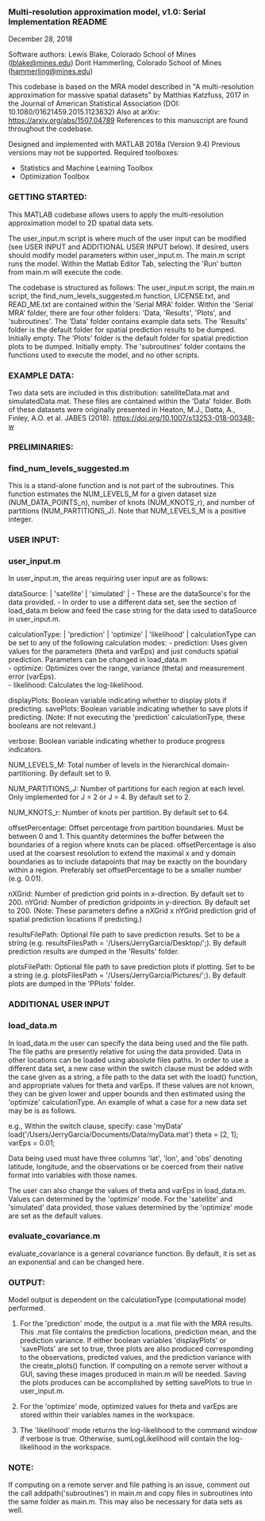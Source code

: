 ### Multi-resolution approximation model, v1.0: Serial Implementation README ###
December 28, 2018

Software authors:
Lewis Blake, Colorado School of Mines (lblake@mines.edu)
Dorit Hammerling, Colorado School of Mines (hammerling@mines.edu)


This codebase is based on the MRA model described in
"A multi-resolution approximation for massive spatial datasets" by Matthias Katzfuss, 2017 in 
the Journal of American Statistical Association (DOI: 10.1080/01621459.2015.1123632)
Also at arXiv: https://arxiv.org/abs/1507.04789
References to this manuscript are found throughout the codebase.


Designed and implemented with MATLAB 2018a (Version 9.4)
Previous versions may not be supported.
Required toolboxes:
- Statistics and Machine Learning Toolbox
- Optimization Toolbox

### GETTING STARTED: ###
This MATLAB codebase allows users to apply the multi-resolution approximation model to 2D spatial data sets.

The user_input.m script is where much of the user input can be modified (see USER INPUT and ADDITIONAL USER INPUT below).
If desired, users should modify model parameters within user_input.m.
The main.m script runs the model. 
Within the Matlab Editor Tab, selecting the 'Run' button from main.m will execute the code.

The codebase is structured as follows: The user_input.m script, the main.m script, the find_num_levels_suggested.m function, LICENSE.txt, and READ_ME.txt are contained within the 'Serial MRA' folder.
Within the 'Serial MRA' folder, there are four other folders: 'Data, 'Results', 'Plots', and 'subroutines'.
The 'Data' folder contains example data sets.
The 'Results' folder is the default folder for spatial prediction results to be dumped. Initially empty.
The 'Plots' folder is the default folder for spatial prediction plots to be dumped. Initially empty.
The 'subroutines' folder contains the functions used to execute the model, and no other scripts.


### EXAMPLE DATA: ###
Two data sets are included in this distribution: satelliteData.mat and simulatedData.mat. 
These files are contained within the 'Data' folder.
Both of these datasets were originally presented in Heaton, M.J., Datta, A., Finley, A.O. et al. JABES (2018). https://doi.org/10.1007/s13253-018-00348-w

### PRELIMINARIES: ###

### find_num_levels_suggested.m

This is a stand-alone function and is not part of the subroutines.
This function estimates the NUM_LEVELS_M for a given dataset size (NUM_DATA_POINTS_n), number of knots (NUM_KNOTS_r), and number of partitions (NUM_PARTITIONS_J).
Note that NUM_LEVELS_M is a positive integer.


### USER INPUT: ###

### user_input.m

In user_input.m, the areas requiring user input are as follows:

dataSource: | 'satellite' | 'simulated' |
    - These are the dataSource's for the data provided. 
    - In order to use a different data set, see the section of load_data.m below and feed the case string for the data used to dataSource in user_input.m.

calculationType: | 'prediction' | 'optimize' | 'likelihood' |
calculationType can be set to any of the following calculation modes:
	- prediction: Uses given values for the parameters (theta and varEps) and just conducts spatial prediction. Parameters can be changed in load_data.m	
	- optimize: Optimizes over the range, variance (theta) and measurement error (varEps).	
	- likelihood: Calculates the log-likelihood.

displayPlots: Boolean variable indicating whether to display plots if predicting.
savePlots: Boolean variable indicating whether to save plots if predicting.
(Note: If not executing the 'prediction' calculationType, these booleans are not relevant.)

verbose: Boolean variable indicating whether to produce progress indicators.

NUM_LEVELS_M: Total number of levels in the hierarchical domain-partitioning. By default set to 9.

NUM_PARTITIONS_J: Number of partitions for each region at each level. Only implemented for J = 2 or J = 4. By default set to 2.

NUM_KNOTS_r: Number of knots per partition. By default set to 64.

offsetPercentage: Offset percentage from partition boundaries. Must be between 0 and 1.
This quantity determines the buffer between the boundaries of a region where knots can be placed.
offsetPercentage is also used at the coarsest resolution to extend the maximal x and y domain boundaries as to include datapoints that may be exactly on the boundary within a region.
Preferably set offsetPercentage to be a smaller number (e.g. 0.01).

nXGrid: Number of prediction grid points in x-direction. By default set to 200.
nYGrid: Number of prediction gridpoints in y-direction. By default set to 200.
(Note: These parameters define a nXGrid x nYGrid prediction grid of spatial prediction locations if predicting.)

resultsFilePath: Optional file path to save prediction results. 
Set to be a string (e.g. resultsFilesPath = '/Users/JerryGarcia/Desktop/';). 
By default prediction results are dumped in the 'Results' folder.

plotsFilePath: Optional file path to save prediction plots if plotting.
Set to be a string (e.g. plotsFilesPath = '/Users/JerryGarcia/Pictures/';).
By default plots are dumped in the 'PPlots' folder.

### ADDITIONAL USER INPUT ###

### load_data.m 

In load_data.m the user can specify the data being used and the file path. 
The file paths are presently relative for using the data provided. 
Data in other locations can be loaded using absolute files paths. 
In order to use a different data set, a new case within the switch clause must be added with the case given as a string, a file path to the data set with the load() function, and appropriate values for theta and varEps. 
If these values are not known, they can be given lower and upper bounds and then estimated using the 'optimize' calculationType. 
An example of what a case for a new data set may be is as follows.

e.g., Within the switch clause, specify:
case 'myData'
load('/Users/JerryGarcia/Documents/Data/myData.mat')
theta = [2, 1]; varEps = 0.01;

Data being used must have three columns 'lat', 'lon', and 'obs' denoting latitude, longitude, and the observations or be coerced from their native format into variables with those names.

The user can also change the values of theta and varEps in load_data.m.
Values can determined by the 'optimize' mode. For the 'satellite' and 'simulated' data provided, those values determined by the 'optimize' mode are set as the default values.

### evaluate_covariance.m 

evaluate_covariance is a general covariance function. By default, it is set as an exponential and can be changed here.


### OUTPUT: ###

Model output is dependent on the calculationType (computational mode) performed. 

1) For the 'prediction' mode, the output is a .mat file with the MRA results. This .mat file contains the prediction locations, prediction mean, and the prediction variance.
If either boolean variables 'displayPlots' or 'savePlots' are set to true, three plots are also produced corresponding to the observations, predicted values, and the prediction variance with the create_plots() function. 
If computing on a remote server without a GUI, saving these images produced in main.m will be needed.
Saving the plots produces can be accomplished by setting savePlots to true in user_input.m. 

2) For the 'optimize' mode, optimized values for theta and varEps are stored within their variables names in the workspace. 

3) The 'likelihood' mode returns the log-likelihood to the command window if verbose is true. Otherwise, sumLogLikelihood will contain the log-likelihood in the workspace.

### NOTE: ###
If computing on a remote server and file pathing is an issue, comment out the call addpath('subroutines') in main.m and copy files in subroutines into the same folder as main.m. 
This may also be necessary for data sets as well.
